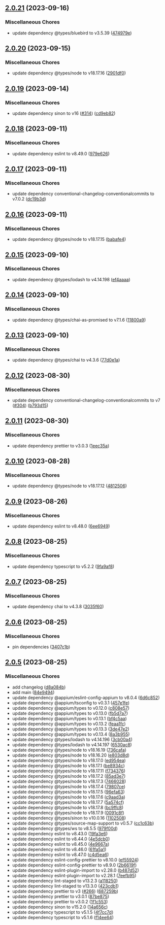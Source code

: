 ## [2.0.21](https://github.com/appium/node-teen_process/compare/v2.0.20...v2.0.21) (2023-09-16)


### Miscellaneous Chores

* update dependency @types/bluebird to v3.5.39 ([474979e](https://github.com/appium/node-teen_process/commit/474979e24d346af9b28c046d19723c1c050d9e96))

## [2.0.20](https://github.com/appium/node-teen_process/compare/v2.0.19...v2.0.20) (2023-09-15)


### Miscellaneous Chores

* update dependency @types/node to v18.17.16 ([2901df0](https://github.com/appium/node-teen_process/commit/2901df094b99883ea8dd2ed1fe12e5ebc630549a))

## [2.0.19](https://github.com/appium/node-teen_process/compare/v2.0.18...v2.0.19) (2023-09-14)


### Miscellaneous Chores

* update dependency sinon to v16 ([#314](https://github.com/appium/node-teen_process/issues/314)) ([cd9eb82](https://github.com/appium/node-teen_process/commit/cd9eb825227c3eb16d5d5e265a2b6c15558a6a3e))

## [2.0.18](https://github.com/appium/node-teen_process/compare/v2.0.17...v2.0.18) (2023-09-11)


### Miscellaneous Chores

* update dependency eslint to v8.49.0 ([979e626](https://github.com/appium/node-teen_process/commit/979e6262646401c3f416951c050d5c345e7f4c53))

## [2.0.17](https://github.com/appium/node-teen_process/compare/v2.0.16...v2.0.17) (2023-09-11)


### Miscellaneous Chores

* update dependency conventional-changelog-conventionalcommits to v7.0.2 ([dc19b3d](https://github.com/appium/node-teen_process/commit/dc19b3d704b69c59b6256e2b75966fa1c05c8f66))

## [2.0.16](https://github.com/appium/node-teen_process/compare/v2.0.15...v2.0.16) (2023-09-11)


### Miscellaneous Chores

* update dependency @types/node to v18.17.15 ([babafe4](https://github.com/appium/node-teen_process/commit/babafe49eaa6e14e3596ee4eb62b09747c9a05c8))

## [2.0.15](https://github.com/appium/node-teen_process/compare/v2.0.14...v2.0.15) (2023-09-10)


### Miscellaneous Chores

* update dependency @types/lodash to v4.14.198 ([ef4aaaa](https://github.com/appium/node-teen_process/commit/ef4aaaaf15605df254055228a55b5ee98d412c21))

## [2.0.14](https://github.com/appium/node-teen_process/compare/v2.0.13...v2.0.14) (2023-09-10)


### Miscellaneous Chores

* update dependency @types/chai-as-promised to v7.1.6 ([11800a9](https://github.com/appium/node-teen_process/commit/11800a9d5d165815d0da0e3da313b7befd8e4376))

## [2.0.13](https://github.com/appium/node-teen_process/compare/v2.0.12...v2.0.13) (2023-09-10)


### Miscellaneous Chores

* update dependency @types/chai to v4.3.6 ([77d0e1a](https://github.com/appium/node-teen_process/commit/77d0e1acf519fa700fb7767a44b960ab62a75ab6))

## [2.0.12](https://github.com/appium/node-teen_process/compare/v2.0.11...v2.0.12) (2023-08-30)


### Miscellaneous Chores

* update dependency conventional-changelog-conventionalcommits to v7 ([#304](https://github.com/appium/node-teen_process/issues/304)) ([b793d15](https://github.com/appium/node-teen_process/commit/b793d15c6e674ce482d558f1ad7dde20e9a9027e))

## [2.0.11](https://github.com/appium/node-teen_process/compare/v2.0.10...v2.0.11) (2023-08-30)


### Miscellaneous Chores

* update dependency prettier to v3.0.3 ([1eec35a](https://github.com/appium/node-teen_process/commit/1eec35a0da2b9613a6edea832d85e0683e9354d8))

## [2.0.10](https://github.com/appium/node-teen_process/compare/v2.0.9...v2.0.10) (2023-08-28)


### Miscellaneous Chores

* update dependency @types/node to v18.17.12 ([4812506](https://github.com/appium/node-teen_process/commit/481250675f0cee4183931f20bc38c46f6ed081d5))

## [2.0.9](https://github.com/appium/node-teen_process/compare/v2.0.8...v2.0.9) (2023-08-26)


### Miscellaneous Chores

* update dependency eslint to v8.48.0 ([6ee6949](https://github.com/appium/node-teen_process/commit/6ee6949632d852f722d1f1a2169376ba704d149d))

## [2.0.8](https://github.com/appium/node-teen_process/compare/v2.0.7...v2.0.8) (2023-08-25)


### Miscellaneous Chores

* update dependency typescript to v5.2.2 ([9fa9af8](https://github.com/appium/node-teen_process/commit/9fa9af8e74ce43c027de3530b1434d25e490906c))

## [2.0.7](https://github.com/appium/node-teen_process/compare/v2.0.6...v2.0.7) (2023-08-25)


### Miscellaneous Chores

* update dependency chai to v4.3.8 ([3035f60](https://github.com/appium/node-teen_process/commit/3035f606d91d78b2d3174dbc1b6c7904ab10e229))

## [2.0.6](https://github.com/appium/node-teen_process/compare/v2.0.5...v2.0.6) (2023-08-25)


### Miscellaneous Chores

* pin dependencies ([3407c1b](https://github.com/appium/node-teen_process/commit/3407c1b5c3442345a2da854c507421120a179ff5))

## [2.0.5](https://github.com/appium/node-teen_process/compare/v2.0.4...v2.0.5) (2023-08-25)


### Miscellaneous Chores

* add changelog ([d8a084b](https://github.com/appium/node-teen_process/commit/d8a084bfeb58488505fd489f37eb927312239382))
* add main ([84e9494](https://github.com/appium/node-teen_process/commit/84e94948becd8474810705ad1fc0b877cd36edda))
* update dependency @appium/eslint-config-appium to v8.0.4 ([6d6c852](https://github.com/appium/node-teen_process/commit/6d6c852eda3aa7865fe0c385b4f9acf82f5bb5a5))
* update dependency @appium/tsconfig to v0.3.1 ([457e1fe](https://github.com/appium/node-teen_process/commit/457e1fe62159e0ea2a1c41e20da7c939c11ac4e4))
* update dependency @appium/types to v0.12.0 ([c808e57](https://github.com/appium/node-teen_process/commit/c808e5716b9c53c1b4eefd342073b6fa9116e83a))
* update dependency @appium/types to v0.13.0 ([fb5d7a7](https://github.com/appium/node-teen_process/commit/fb5d7a79ef4a61f24a6860635dbf36ecea396323))
* update dependency @appium/types to v0.13.1 ([bf4c5aa](https://github.com/appium/node-teen_process/commit/bf4c5aa1300cbf9482e84b68b2643a2dca763c02))
* update dependency @appium/types to v0.13.2 ([feaa1fc](https://github.com/appium/node-teen_process/commit/feaa1fc227019581a98c1710e90e9e791e8b81b8))
* update dependency @appium/types to v0.13.3 ([3de47e2](https://github.com/appium/node-teen_process/commit/3de47e296c743b31de7146e28fffa0464a111642))
* update dependency @appium/types to v0.13.4 ([8a3b955](https://github.com/appium/node-teen_process/commit/8a3b9559bb9a63050e017e78fc2b4b829bfb27fc))
* update dependency @types/lodash to v4.14.196 ([3cb00a4](https://github.com/appium/node-teen_process/commit/3cb00a457ba5d8c6950c26686bad0d18bb2f152a))
* update dependency @types/lodash to v4.14.197 ([6530ac8](https://github.com/appium/node-teen_process/commit/6530ac8b9c6ce855aaa1b2f82537af7438d62ca5))
* update dependency @types/node to v18.16.19 ([736cafa](https://github.com/appium/node-teen_process/commit/736cafa61c0e1fca6c02cc7168da5d63d725571e))
* update dependency @types/node to v18.16.20 ([e803d8d](https://github.com/appium/node-teen_process/commit/e803d8d7a628f45421aa58b50190e2bcfad4f3df))
* update dependency @types/node to v18.17.0 ([ed954ea](https://github.com/appium/node-teen_process/commit/ed954ea360fbeea0909d3880bd03589df4d28350))
* update dependency @types/node to v18.17.1 ([be8934c](https://github.com/appium/node-teen_process/commit/be8934c12c74feb68d7e0dbb40ad34ec20ec4c1c))
* update dependency @types/node to v18.17.11 ([f734376](https://github.com/appium/node-teen_process/commit/f734376fc6dd64be336a18097b4b0d02773c40f9))
* update dependency @types/node to v18.17.2 ([85ad3e7](https://github.com/appium/node-teen_process/commit/85ad3e74a74cd5b4184c17134572fafa82c0f68c))
* update dependency @types/node to v18.17.3 ([7466028](https://github.com/appium/node-teen_process/commit/7466028163feececdf08faeb620d5a1dd25bd310))
* update dependency @types/node to v18.17.4 ([79807ce](https://github.com/appium/node-teen_process/commit/79807cea68a0336560c4485f0ba660460315320b))
* update dependency @types/node to v18.17.5 ([96efa63](https://github.com/appium/node-teen_process/commit/96efa63666b11f24a4f74e5d53d4ca98d7e512dc))
* update dependency @types/node to v18.17.6 ([c9aad3a](https://github.com/appium/node-teen_process/commit/c9aad3a927cb1dc82ce793588a59a8dbaa9c1e85))
* update dependency @types/node to v18.17.7 ([5a574cf](https://github.com/appium/node-teen_process/commit/5a574cfa5e2d07a0f3b80832bbced9fe24ad35c6))
* update dependency @types/node to v18.17.8 ([bc9ffc8](https://github.com/appium/node-teen_process/commit/bc9ffc8607bce1090bd599279a30d8e1079788db))
* update dependency @types/node to v18.17.9 ([0091c8f](https://github.com/appium/node-teen_process/commit/0091c8fd14d24ef12d09cc036906636508052491))
* update dependency @types/sinon to v10.0.16 ([1102508](https://github.com/appium/node-teen_process/commit/110250865bca54199dfd508dbb5e14df7e638422))
* update dependency @types/source-map-support to v0.5.7 ([cc1c63b](https://github.com/appium/node-teen_process/commit/cc1c63b1a503c776119926ef126bee896802d6ee))
* update dependency @types/ws to v8.5.5 ([979f00d](https://github.com/appium/node-teen_process/commit/979f00d660b8d2e1e27c4cceb912e20274da7110))
* update dependency eslint to v8.43.0 ([19fa3e6](https://github.com/appium/node-teen_process/commit/19fa3e61b4023002e8906c71538f58caf9f9701d))
* update dependency eslint to v8.44.0 ([4e5dcb0](https://github.com/appium/node-teen_process/commit/4e5dcb0b492708144842dda42e30eceaa1f94723))
* update dependency eslint to v8.45.0 ([4e9667a](https://github.com/appium/node-teen_process/commit/4e9667a6414c2f9d28bee057e3dd89fc218bab5c))
* update dependency eslint to v8.46.0 ([61fa5a1](https://github.com/appium/node-teen_process/commit/61fa5a1a63725a12d06ea7a04119e4ba54d422d0))
* update dependency eslint to v8.47.0 ([c4d5ea6](https://github.com/appium/node-teen_process/commit/c4d5ea65ea07c79b199767117cbd5359c7e0d7dc))
* update dependency eslint-config-prettier to v8.10.0 ([ef55924](https://github.com/appium/node-teen_process/commit/ef559247fd31bbd550b06a80dbb33032dfb100a8))
* update dependency eslint-config-prettier to v8.9.0 ([2b6619f](https://github.com/appium/node-teen_process/commit/2b6619f7386aa4346333f06091e0c67724ead061))
* update dependency eslint-plugin-import to v2.28.0 ([b487d52](https://github.com/appium/node-teen_process/commit/b487d52c75aeb60d4562afe7ce7328fce7ae60cb))
* update dependency eslint-plugin-import to v2.28.1 ([7eefb95](https://github.com/appium/node-teen_process/commit/7eefb9574c83d11a6a7e6be033c15ff917927649))
* update dependency lint-staged to v13.2.3 ([a118250](https://github.com/appium/node-teen_process/commit/a1182507f8fb9c22ef7048706d6a9bc07667c52e))
* update dependency lint-staged to v13.3.0 ([423cdb1](https://github.com/appium/node-teen_process/commit/423cdb1c3de688f18544e90c04303b244b0cfc54))
* update dependency prettier to v3 ([#266](https://github.com/appium/node-teen_process/issues/266)) ([687259b](https://github.com/appium/node-teen_process/commit/687259b6bd84d93a0ee90cce4080347cfb1bacfa))
* update dependency prettier to v3.0.1 ([87be875](https://github.com/appium/node-teen_process/commit/87be8750e2454cb50ba3d520565cddfa06118726))
* update dependency prettier to v3.0.2 ([1f1c553](https://github.com/appium/node-teen_process/commit/1f1c5535f0614e8b587129959a6add9577727c31))
* update dependency sinon to v15.2.0 ([14a656c](https://github.com/appium/node-teen_process/commit/14a656ca2ce5bbd79bc5dcd079b24de55ea51a15))
* update dependency typescript to v5.1.5 ([4f7cc7d](https://github.com/appium/node-teen_process/commit/4f7cc7df12edd0cd2a1a190b4ea6888fce9299f7))
* update dependency typescript to v5.1.6 ([f14ee64](https://github.com/appium/node-teen_process/commit/f14ee640716ce1707c2eab30cabda751fb1124d1))
